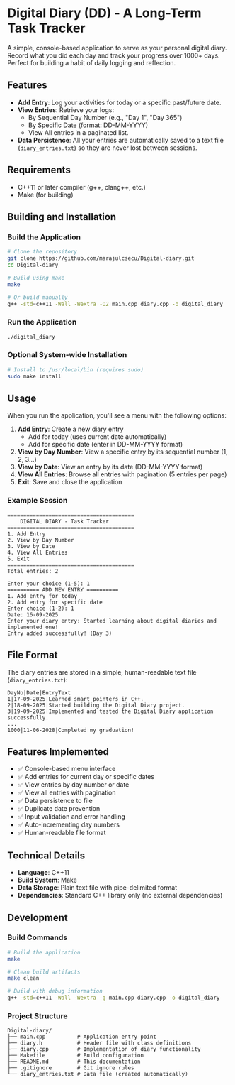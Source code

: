 # Digital Diary (DD) - A Long-Term Task Tracker

A simple, console-based application to serve as your personal digital diary. Record what you did each day and track your progress over 1000+ days. Perfect for building a habit of daily logging and reflection.

## Features

- **Add Entry**: Log your activities for today or a specific past/future date.
- **View Entries**: Retrieve your logs:
  - By Sequential Day Number (e.g., "Day 1", "Day 365")
  - By Specific Date (format: DD-MM-YYYY)
  - View All entries in a paginated list.
- **Data Persistence**: All your entries are automatically saved to a text file (`diary_entries.txt`) so they are never lost between sessions.

## Requirements

- C++11 or later compiler (g++, clang++, etc.)
- Make (for building)

## Building and Installation

### Build the Application

```bash
# Clone the repository
git clone https://github.com/marajulcsecu/Digital-diary.git
cd Digital-diary

# Build using make
make

# Or build manually
g++ -std=c++11 -Wall -Wextra -O2 main.cpp diary.cpp -o digital_diary
```

### Run the Application

```bash
./digital_diary
```

### Optional System-wide Installation

```bash
# Install to /usr/local/bin (requires sudo)
sudo make install
```

## Usage

When you run the application, you'll see a menu with the following options:

1. **Add Entry**: Create a new diary entry
   - Add for today (uses current date automatically)
   - Add for specific date (enter in DD-MM-YYYY format)
2. **View by Day Number**: View a specific entry by its sequential number (1, 2, 3...)
3. **View by Date**: View an entry by its date (DD-MM-YYYY format)
4. **View All Entries**: Browse all entries with pagination (5 entries per page)
5. **Exit**: Save and close the application

### Example Session

```
========================================
    DIGITAL DIARY - Task Tracker
========================================
1. Add Entry
2. View by Day Number
3. View by Date
4. View All Entries
5. Exit
========================================
Total entries: 2

Enter your choice (1-5): 1
========== ADD NEW ENTRY ==========
1. Add entry for today
2. Add entry for specific date
Enter choice (1-2): 1
Date: 16-09-2025
Enter your diary entry: Started learning about digital diaries and implemented one!
Entry added successfully! (Day 3)
```

## File Format

The diary entries are stored in a simple, human-readable text file (`diary_entries.txt`):

```
DayNo|Date|EntryText
1|17-09-2025|Learned smart pointers in C++.
2|18-09-2025|Started building the Digital Diary project.
3|19-09-2025|Implemented and tested the Digital Diary application successfully.
...
1000|11-06-2028|Completed my graduation!
```

## Features Implemented

- ✅ Console-based menu interface
- ✅ Add entries for current day or specific dates
- ✅ View entries by day number or date
- ✅ View all entries with pagination
- ✅ Data persistence to file
- ✅ Duplicate date prevention
- ✅ Input validation and error handling
- ✅ Auto-incrementing day numbers
- ✅ Human-readable file format

## Technical Details

- **Language**: C++11
- **Build System**: Make
- **Data Storage**: Plain text file with pipe-delimited format
- **Dependencies**: Standard C++ library only (no external dependencies)

## Development

### Build Commands

```bash
# Build the application
make

# Clean build artifacts
make clean

# Build with debug information
g++ -std=c++11 -Wall -Wextra -g main.cpp diary.cpp -o digital_diary
```

### Project Structure

```
Digital-diary/
├── main.cpp          # Application entry point
├── diary.h           # Header file with class definitions
├── diary.cpp         # Implementation of diary functionality
├── Makefile          # Build configuration
├── README.md         # This documentation
├── .gitignore        # Git ignore rules
└── diary_entries.txt # Data file (created automatically)
```
